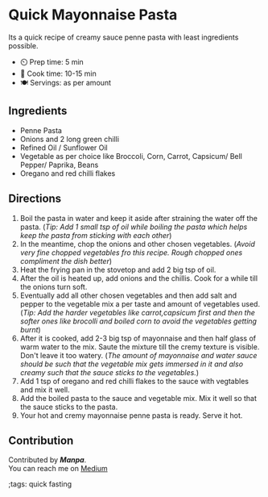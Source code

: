 # Quick Mayonnaise Pasta

Its a quick recipe of creamy sauce penne pasta with least ingredients possible. 

- ⏲️ Prep time: 5 min
- 🍳 Cook time: 10-15 min
- 🍽️ Servings: as per amount

## Ingredients


- Penne Pasta
- Onions and 2 long green chilli
- Refined Oil / Sunflower Oil
- Vegetable as per choice like Broccoli, Corn, Carrot, Capsicum/ Bell Pepper/ Paprika, Beans
- Oregano and red chilli flakes

## Directions


1. Boil the pasta in water and keep it aside after straining the water off the pasta. (*Tip: Add 1 small tsp of oil while boiling the pasta which helps keep the pasta from sticking with each other*)
2. In the meantime, chop the onions and other chosen vegetables. (*Avoid very fine chopped vegetables fro this recipe. Rough chopped ones compliment the dish better*)
3. Heat the frying pan in the stovetop and add 2 big tsp of oil.
4. After the oil is heated up, add onions and the chillis. Cook for a while till the onions turn soft.
5. Eventually add all other chosen vegetables and then add salt and pepper to the vegetable mix a per taste and amount of vegetables used.(*Tip: Add the  harder vegetables like carrot,capsicum first and then the softer ones like brocolli and boiled corn to avoid the vegetables getting burnt*)
6. After it is cooked, add 2-3 big tsp of mayonnaise and then half glass of warm water to the mix. Saute the mixture till the cremy texture is visible. Don't leave it too watery. (*The amount of mayonnaise and water sauce should be such that the vegetable mix gets immersed in it and also creamy such that the sauce sticks to the vegetables.*)
7. Add 1 tsp of oregano and red chilli flakes to the sauce with vegtables and mix it well.
8. Add the boiled pasta to the sauce and vegetable mix. Mix it well so that the sauce sticks to the pasta.
9. Your hot and cremy mayonnaise penne pasta is ready. Serve it hot.

## Contribution
Contributed by ***Manpa***.</br>
You can reach me on [Medium](https://manpabarman.medium.com/)

;tags: quick fasting
